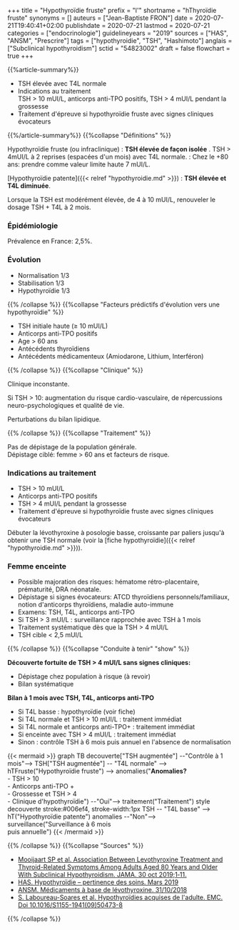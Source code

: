+++
title = "Hypothyroïdie fruste"
prefix = "l'"
shortname = "hThyroïdie fruste"
synonyms = []
auteurs = ["Jean-Baptiste FRON"]
date = 2020-07-21T19:40:41+02:00
publishdate = 2020-07-21
lastmod = 2020-07-21
categories = ["endocrinologie"]
guidelineyears = "2019"
sources = ["HAS", "ANSM", "Prescrire"]
tags = ["hypothyroidie", "TSH", "Hashimoto"]
anglais = ["Subclinical hypothyroidism"]
sctid = "54823002"
draft = false
flowchart = true
+++

{{%article-summary%}}

- TSH élevée avec T4L normale
- Indications au traitement  
TSH > 10 mUI/L, anticorps anti-TPO positifs, TSH > 4 mUI/L pendant la grossesse
- Traitement d'épreuve si hypothyroïdie fruste avec signes cliniques évocateurs

{{%/article-summary%}}
{{%collapse "Définitions" %}}

Hypothyroïdie fruste (ou infraclinique)
: **TSH élevée de façon isolée**  .
TSH > 4mUI/L à 2 reprises (espacées d'un mois) avec T4L normale.
: Chez le +80 ans: prendre comme valeur limite haute 7 mUI/L.

[Hypothyroïdie patente]({{< relref "hypothyroidie.md" >}})
: **TSH élevée et T4L diminuée**.

Lorsque la TSH est modérément élevée, de 4 à 10 mUI/L, renouveler le dosage TSH + T4L à 2 mois.

### Épidémiologie

Prévalence en France: 2,5%.

### Évolution

- Normalisation 1/3
- Stabilisation 1/3
- Hypothyroïdie 1/3

{{% /collapse %}}
{{%collapse "Facteurs prédictifs d'évolution vers une hypothyroïdie" %}}

- TSH initiale haute (≥ 10 mUI/L)
- Anticorps anti-TPO positifs
- Age > 60 ans
- Antécédents thyroïdiens
- Antécédents médicamenteux (Amiodarone, Lithium, Interféron)

{{% /collapse %}}
{{%collapse "Clinique" %}}

Clinique inconstante.

Si TSH > 10: augmentation du risque cardio-vasculaire, de répercussions neuro-psychologiques et qualité de vie.

Perturbations du bilan lipidique.

{{% /collapse %}}
{{%collapse "Traitement" %}}

Pas de dépistage de la population générale.  
Dépistage ciblé: femme > 60 ans et facteurs de risque.

### Indications au traitement

- TSH > 10 mUI/L
- Anticorps anti-TPO positifs
- TSH > 4 mUI/L pendant la grossesse
- Traitement d'épreuve si hypothyroïdie fruste avec signes cliniques évocateurs

Débuter la lévothyroxine à posologie basse, croissante par paliers jusqu'à obtenir une TSH normale (voir la [fiche hypothyroïdie]({{< relref "hypothyroidie.md" >}})).

### Femme enceinte

- Possible majoration des risques: hématome rétro-placentaire, prématurité, DRA néonatale.
- Dépistage si signes évocateurs: ATCD thyroïdiens personnels/familiaux, notion d'anticorps thyroïdiens, maladie auto-immune
- Examens: TSH, T4L, anticorps anti-TPO
- Si TSH > 3 mUI/L : surveillance rapprochée avec TSH à 1 mois
- Traitement systématique dès que la TSH > 4 mUI/L
- TSH cible < 2,5 mUI/L

{{% /collapse %}}
{{%collapse "Conduite à tenir" "show" %}}

**Découverte fortuite de TSH > 4 mUI/L sans signes cliniques:**

- Dépistage chez population à risque (à revoir)
- Bilan systématique

**Bilan à 1 mois avec TSH, T4L, anticorps anti-TPO**

- Si T4L basse : hypothyroïdie (voir fiche)
- Si T4L normale et TSH > 10 mUI/L : traitement immédiat
- Si T4L normale et anticorps anti-TPO+ : traitement immédiat
- Si enceinte avec TSH > 4 mUI/L : traitement immédiat
- Sinon : contrôle TSH à 6 mois puis annuel en l'absence de normalisation

{{< mermaid >}}
graph TB
  decouverte["TSH augmentée"] --"Contrôle à 1 mois"--> TSH["TSH augmentée"] -- "T4L normale" --> hTFruste("Hypothyroïdie fruste") --> anomalies("<b>Anomalies?</b><br>- TSH > 10<br>- Anticorps anti-TPO +<br>- Grossesse et TSH > 4<br>- Clinique d'hypothyroïdie") --"Oui"--> traitement("Traitement")
  style decouverte stroke:#006ef4, stroke-width:1px
  TSH -- "T4L basse" --> hT("Hypothyroïdie patente")
    anomalies --"Non"--> surveillance("Surveillance à 6 mois<br>puis annuelle")
{{< /mermaid >}}

{{% /collapse %}}
{{%collapse "Sources" %}}

- [Mooijaart SP et al. Association Between Levothyroxine Treatment and Thyroid-Related Symptoms Among Adults Aged 80 Years and Older With Subclinical Hypothyroidism. JAMA. 30 oct 2019;1‑11.](https://jamanetwork.com/journals/jama/fullarticle/2753909)
- [HAS. Hypothyroïdie – pertinence des soins. Mars 2019](https://www.has-sante.fr/portail/jcms/c_2910740/fr/pertinence-des-soins-hypothyroidie)
- [ANSM. Médicaments à base de lévothyroxine. 31/10/2018](https://ansm.sante.fr/S-informer/Actualite/Medicaments-a-base-de-levothyroxine-Point-de-suivi-de-la-diversification-de-l-offre-therapeutique)
- [S. Laboureau-Soares et al. Hypothyroïdies acquises de l'adulte. EMC. Doi 10.1016/S1155-1941(09)50473-8](https://www.em-select.com/article/224074)

{{% /collapse %}}
